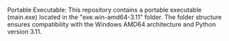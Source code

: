 Portable Executable:
This repository contains a portable executable (main.exe) located in the "exe.win-amd64-3.11" folder. The folder structure ensures compatibility with the Windows AMD64 architecture and Python version 3.11.
